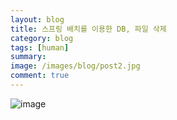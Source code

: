 ```yaml
---
layout: blog
title: 스프링 배치를 이용한 DB, 파일 삭제
category: blog
tags: [human]  
summary:
image: /images/blog/post2.jpg
comment: true
---
```


![image](https://user-images.githubusercontent.com/10074426/52129945-3fd16b00-267c-11e9-8562-e3a710abb41d.png)
